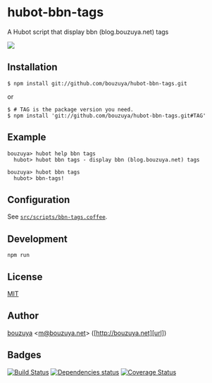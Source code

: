 # hubot-bbn-tags

A Hubot script that display bbn (blog.bouzuya.net) tags

![](http://img.f.hatena.ne.jp/images/fotolife/b/bouzuya/20140920/20140920003331.gif)

## Installation

    $ npm install git://github.com/bouzuya/hubot-bbn-tags.git

or

    $ # TAG is the package version you need.
    $ npm install 'git://github.com/bouzuya/hubot-bbn-tags.git#TAG'

## Example

    bouzuya> hubot help bbn tags
      hubot> hubot bbn tags - display bbn (blog.bouzuya.net) tags

    bouzuya> hubot bbn tags
      hubot> bbn-tags!

## Configuration

See [`src/scripts/bbn-tags.coffee`](src/scripts/bbn-tags.coffee).

## Development

`npm run`

## License

[MIT](LICENSE)

## Author

[bouzuya][user] &lt;[m@bouzuya.net][mail]&gt; ([http://bouzuya.net][url])

## Badges

[![Build Status][travis-badge]][travis]
[![Dependencies status][david-dm-badge]][david-dm]
[![Coverage Status][coveralls-badge]][coveralls]

[travis]: https://travis-ci.org/bouzuya/hubot-bbn-tags
[travis-badge]: https://travis-ci.org/bouzuya/hubot-bbn-tags.svg?branch=master
[david-dm]: https://david-dm.org/bouzuya/hubot-bbn-tags
[david-dm-badge]: https://david-dm.org/bouzuya/hubot-bbn-tags.png
[coveralls]: https://coveralls.io/r/bouzuya/hubot-bbn-tags
[coveralls-badge]: https://img.shields.io/coveralls/bouzuya/hubot-bbn-tags.svg
[user]: https://github.com/bouzuya
[mail]: mailto:m@bouzuya.net
[url]: http://bouzuya.net

